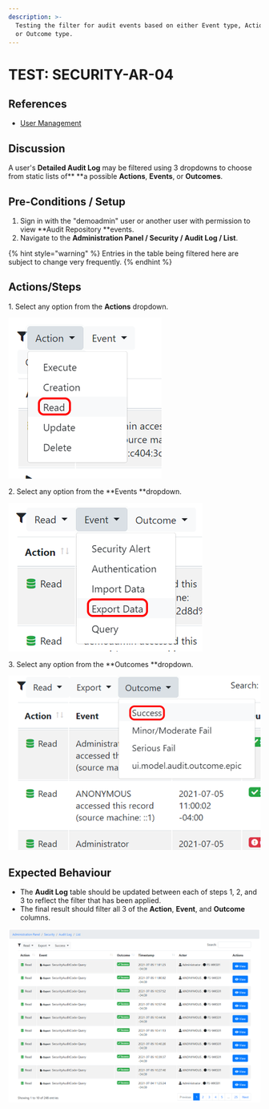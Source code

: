 ```yaml
---
description: >-
  Testing the filter for audit events based on either Event type, Action type,
  or Outcome type.
---
```


# TEST: SECURITY-AR-04

## References

* [User Management](../../../../../operations/security-administration/user-management.md)

## Discussion

A user's **Detailed Audit Log** may be filtered using 3 dropdowns to choose from static lists of** **a possible **Actions**, **Events**, or **Outcomes**.

## Pre-Conditions / Setup

1. Sign in with the "demoadmin" user or another user with permission to view **Audit Repository **events.
2. Navigate to the **Administration Panel / Security / Audit Log / List**.

{% hint style="warning" %}
Entries in the table being filtered here are subject to change very frequently.
{% endhint %}

## Actions/Steps

1\. Select any option from the **Actions** dropdown.

![](<../../../../../../.gitbook/assets/image (314).png>)

2\. Select any option from the **Events **dropdown.

![](<../../../../../../.gitbook/assets/image (301).png>)

3\. Select any option from the **Outcomes **dropdown.

![](<../../../../../../.gitbook/assets/image (294).png>)

## Expected Behaviour

* The **Audit Log** table should be updated between each of steps 1, 2, and 3 to reflect the filter that has been applied.
* The final result should filter all 3 of the **Action**, **Event**, and **Outcome** columns. 

![](<../../../../../../.gitbook/assets/image (357).png>)
